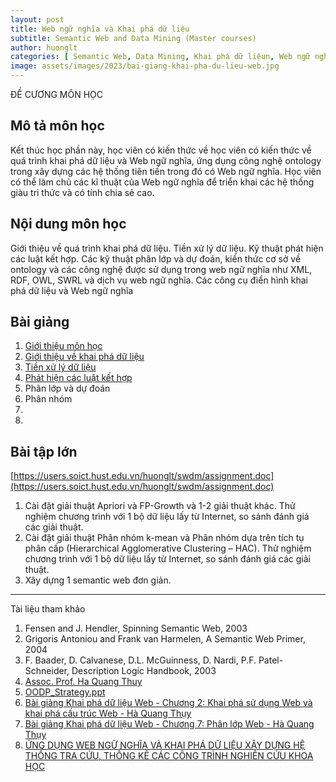 ```yaml
---
layout: post
title: Web ngữ nghĩa và Khai phá dữ liệu
subtitle: Semantic Web and Data Mining (Master courses)
author: huonglt
categories: [ Semantic Web, Data Mining, Khai phá dữ liệun, Web ngữ nghĩa ]
image: assets/images/2023/bai-giang-khai-pha-du-lieu-web.jpg
---
```

ĐỀ CƯƠNG MÔN HỌC

## Mô tả môn học

Kết thúc học phần này, học viên có kiến thức về học viên có kiến thức về quá trình khai phá dữ liệu và Web ngữ nghĩa, ứng dụng công nghệ ontology trong xây dựng các hệ thống tiên tiến trong đó có Web ngữ nghĩa. Học viên có thể làm chủ các kĩ thuật của Web ngữ nghĩa để triển khai các hệ thống giàu tri thức và có tính chia sẻ cao.

## Nội dung môn học

Giới thiệu về quá trình khai phá dữ liệu. Tiền xử lý dữ liệu. Kỹ thuật phát hiện các luật kết hợp. Các kỹ thuật phân lớp và dự đoán, kiến thức cơ sở về ontology và các công nghệ được sử dụng trong web ngữ nghĩa như XML, RDF, OWL, SWRL và dịch vụ web ngữ nghĩa. Các công cụ điển hình khai phá dữ liệu và Web ngữ nghĩa

## Bài giảng

1. [Giới thiệu môn học](https://users.soict.hust.edu.vn/huonglt/swdm/Gioi_thieu_mon_hoc.pdf)
2. [Giới thiệu về khai phá dữ liệu](https://users.soict.hust.edu.vn/huonglt/swdm/L1_Gioi%20thieu.pdf)
3. [Tiền xử lý dữ liệu](https://users.soict.hust.edu.vn/huonglt/swdm/Tien%20xu%20ly.pdf)
4. [Phát hiện các luật kết hợp](https://users.soict.hust.edu.vn/huonglt/swdm/Phat_hien_luat_ket_hop.pdf)
5. Phân lớp và dự đoán
6. Phân nhóm
7. 
8. 

## Bài tập lớn

[https://users.soict.hust.edu.vn/huonglt/swdm/assignment.doc](https://users.soict.hust.edu.vn/huonglt/swdm/assignment.doc)

1. Cài đặt giải thuật Apriori và FP-Growth và 1-2 giải thuật khác. Thử nghiệm chương trình với 1 bộ dữ liệu lấy từ Internet, so sánh đánh giá các giải thuật. 
2. Cài đặt giải thuật Phân nhóm k-mean và Phân nhóm dựa trên tích tụ phân cấp (Hierarchical Agglomerative Clustering – HAC). Thử nghiệm chương trình với 1 bộ dữ liệu lấy từ Internet, so sánh đánh giá các giải thuật. 
3. Xây dựng 1 semantic web đơn giản.

-----
Tài liệu tham khảo

1. Fensen and J. Hendler, Spinning Semantic Web, 2003
2. Grigoris Antoniou and Frank van Harmelen, A Semantic Web Primer, 2004
3. F. Baader, D. Calvanese, D.L. McGuinness, D. Nardi, P.F. Patel-Schneider, Description Logic Handbook, 2003
4. [Assoc. Prof. Ha Quang Thuy](http://www.uet.vnu.edu.vn/~thuyhq/)
5. [OODP_Strategy.ppt](https://uet.vnu.edu.vn/~chauttm/oop2015f/slides/OODP_Strategy.ppt)
6. [Bài giảng Khai phá dữ liệu Web - Chương 2: Khai phá sử dụng Web và khai phá cấu trúc Web - Hà Quang Thụy](https://www.slideserve.com/nolcha/b-i-gi-ng-khai-ph-d-li-u-web-ch-ng-2-khai-ph-s-d-ng-web-v-khai-ph-c-u-tr-c-web)
6. [Bài giảng Khai phá dữ liệu Web - Chương 7: Phân lớp Web - Hà Quang Thụy](https://s2.doc.edu.vn/web/viewer.html?file=https://s2.doc.edu.vn/jh2i1fkjb33wa7b577g9lou48iyvfkz6/demo/2021/09/07/bai_giang_khai_pha_du_lieu_web_chuong_7_phan_lop_web_ha_quan_xpyWTGB0f8.png)
7. [ỨNG DỤNG WEB NGỮ NGHĨA VÀ KHAI PHÁ DỮ LIỆU XÂY DỰNG HỆ THỐNG TRA CỨU, THỐNG KÊ CÁC CÔNG TRÌNH NGHIÊN CỨU KHOA HỌC](http://tailieuso.udn.vn/bitstream/TTHL_125/5164/2/Tomtat.pdf)